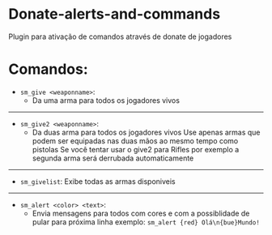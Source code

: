 # Donate-alerts-and-commands
 Plugin para ativação de comandos através de donate de jogadores

# Comandos:
- ```sm_give <weaponname>```:
    - Da uma arma para todos os jogadores vivos
---
* ```sm_give2 <weaponname>```:
    - Da duas arma para todos os jogadores vivos
Use apenas armas que podem ser equipadas nas duas mãos ao mesmo tempo como pistolas
Se você tentar usar o give2 para Rifles por exemplo a segunda arma será derrubada automaticamente
---
* ```sm_givelist```:
Exibe todas as armas disponiveis
---
* ```sm_alert <color> <text>```:
    - Envia mensagens para todos com cores e com a possiblidade de pular para próxima linha
exemplo:  ```sm_alert {red} Olá\n{bue}Mundo!```
